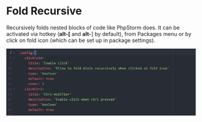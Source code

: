 # Fold Recursive
Recursively folds nested blocks of code like PhpStorm does.
It can be activated via hotkey (__alt-[__ and __alt-__] by default),
from Packages menu or by click on fold icon (which can be set up in package settings).

![](https://raw.githubusercontent.com/zhdanjj/atom-recursive-folding/master/recursive-folding.gif)
